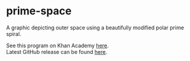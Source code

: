 # prime-space
A graphic depicting outer space using a beautifully modified polar prime spiral.

See this program on Khan Academy <a href="https://www.khanacademy.org/computer-programming/prime-space/5438551371071488">here</a>.
<br>
Latest GitHub release can be found <a href="https://github.com/Zushah/prime-space/releases/tag/v1.2.1">here</a>.
